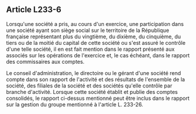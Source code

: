Article L233-6
----
Lorsqu'une société a pris, au cours d'un exercice, une participation dans une
société ayant son siège social sur le territoire de la République française
représentant plus du vingtième, du dixième, du cinquième, du tiers ou de la
moitié du capital de cette société ou s'est assuré le contrôle d'une telle
société, il en est fait mention dans le rapport présenté aux associés sur les
opérations de l'exercice et, le cas échéant, dans le rapport des commissaires
aux comptes.

Le conseil d'administration, le directoire ou le gérant d'une société rend
compte dans son rapport de l'activité et des résultats de l'ensemble de la
société, des filiales de la société et des sociétés qu'elle contrôle par branche
d'activité. Lorsque cette société établit et publie des comptes consolidés, le
rapport ci-dessus mentionné peut être inclus dans le rapport sur la gestion du
groupe mentionné à l'article L. 233-26.
